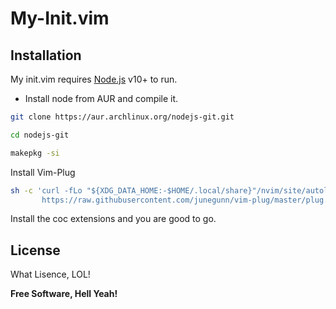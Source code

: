 # My-Init.vim
## Installation

My init.vim requires [Node.js](https://nodejs.org/) v10+ to run.

 - Install node from AUR and compile it.

```sh
git clone https://aur.archlinux.org/nodejs-git.git
```
```sh
cd nodejs-git
```
```sh
makepkg -si
```

Install Vim-Plug

```sh
sh -c 'curl -fLo "${XDG_DATA_HOME:-$HOME/.local/share}"/nvim/site/autoload/plug.vim --create-dirs \
       https://raw.githubusercontent.com/junegunn/vim-plug/master/plug.vim'
```

Install the coc extensions and you are good to go.


## License

What Lisence, LOL!

**Free Software, Hell Yeah!**
